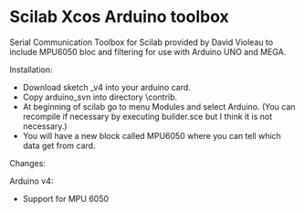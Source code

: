 Scilab Xcos Arduino toolbox
=========================================

Serial Communication Toolbox for Scilab provided by David Violeau to include MPU6050 bloc and filtering for use with Arduino UNO and MEGA.

Installation:
+ Download sketch _v4 into your arduino card. 
+ Copy arduino_svn into directory \contrib. 
+ At beginning of scilab go to menu Modules and select Arduino. (You can recompile if necessary by executing builder.sce but I think it is not necessary.)
+ You will have a new block called MPU6050 where you can tell which data get from card.

Changes:

Arduino v4:

+ Support for MPU 6050
